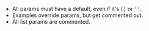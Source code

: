 - All params must have a default, even if it's `[]` or `''`.
- Examples override params, but get commented out.
- All list params are commented.
